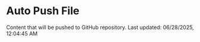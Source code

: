 # Auto Push File

Content that will be pushed to GitHub repository.
Last updated: 06/28/2025, 12:04:45 AM